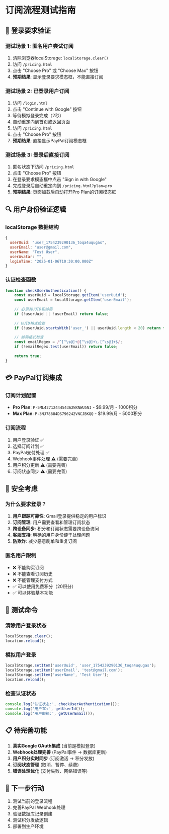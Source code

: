 # 订阅流程测试指南

## 🔐 登录要求验证

### 测试场景 1: 匿名用户尝试订阅
1. 清除浏览器localStorage: `localStorage.clear()`
2. 访问 `/pricing.html`
3. 点击 "Choose Pro" 或 "Choose Max" 按钮
4. **预期结果**: 显示登录要求模态框，不能直接订阅

### 测试场景 2: 已登录用户订阅
1. 访问 `/login.html`
2. 点击 "Continue with Google" 按钮
3. 等待模拟登录完成（2秒）
4. 自动重定向到首页或返回页面
5. 访问 `/pricing.html`
6. 点击 "Choose Pro" 按钮
7. **预期结果**: 直接显示PayPal订阅模态框

### 测试场景 3: 登录后直接订阅
1. 匿名状态下访问 `/pricing.html`
2. 点击 "Choose Pro" 按钮
3. 在登录要求模态框中点击 "Sign in with Google"
4. 完成登录后自动重定向到 `/pricing.html?plan=pro`
5. **预期结果**: 页面加载后自动打开Pro Plan的订阅模态框

## 🔍 用户身份验证逻辑

### localStorage 数据结构
```javascript
{
  userUuid: "user_1754239290136_toqa4uqugas",
  userEmail: "user@gmail.com", 
  userName: "Test User",
  userAvatar: "",
  loginTime: "2025-01-06T10:30:00.000Z"
}
```

### 认证检查函数
```javascript
function checkUserAuthentication() {
    const userUuid = localStorage.getItem('userUuid');
    const userEmail = localStorage.getItem('userEmail');
    
    // 必须有UUID和邮箱
    if (!userUuid || !userEmail) return false;
    
    // UUID格式检查
    if (!userUuid.startsWith('user_') || userUuid.length < 20) return false;
    
    // 邮箱格式检查
    const emailRegex = /^[^\s@]+@[^\s@]+\.[^\s@]+$/;
    if (!emailRegex.test(userEmail)) return false;
    
    return true;
}
```

## 💳 PayPal订阅集成

### 订阅计划配置
- **Pro Plan**: `P-5ML4271244454362WXNWU5NI` - $9.99/月 - 1000积分
- **Max Plan**: `P-3NJ78684DS796242VNCJBKQQ` - $19.99/月 - 5000积分

### 订阅流程
1. 用户登录验证 ✅
2. 选择订阅计划 ✅
3. PayPal支付处理 ✅
4. Webhook事件处理 ⚠️ (需要完善)
5. 用户积分更新 ⚠️ (需要完善)
6. 订阅状态同步 ⚠️ (需要完善)

## 🚨 安全考虑

### 为什么要求登录？
1. **用户跟踪可靠性**: Gmail登录提供稳定的用户标识
2. **订阅管理**: 用户需要查看和管理订阅状态
3. **跨设备同步**: 积分和订阅状态需要跨设备访问
4. **客服支持**: 明确的用户身份便于处理问题
5. **防欺诈**: 减少恶意刷单和重复订阅

### 匿名用户限制
- ❌ 不能购买订阅
- ❌ 不能查看订阅历史
- ❌ 不能管理支付方式
- ✅ 可以使用免费积分（20积分）
- ✅ 可以体验基本功能

## 🧪 测试命令

### 清除用户登录状态
```javascript
localStorage.clear();
location.reload();
```

### 模拟用户登录
```javascript
localStorage.setItem('userUuid', 'user_1754239290136_toqa4uqugas');
localStorage.setItem('userEmail', 'test@gmail.com');
localStorage.setItem('userName', 'Test User');
location.reload();
```

### 检查认证状态
```javascript
console.log('认证状态:', checkUserAuthentication());
console.log('用户ID:', getUserId());
console.log('用户邮箱:', getUserEmail());
```

## 📋 待完善功能

1. **真实Google OAuth集成** (当前是模拟登录)
2. **Webhook处理完善** (PayPal事件 → 数据库更新)
3. **用户积分实时同步** (订阅激活 → 积分发放)
4. **订阅状态管理** (取消、暂停、续费)
5. **错误处理优化** (支付失败、网络错误等)

## 🎯 下一步行动

1. 测试当前的登录流程
2. 完善PayPal Webhook处理
3. 验证数据库记录创建
4. 测试积分发放逻辑
5. 部署到生产环境